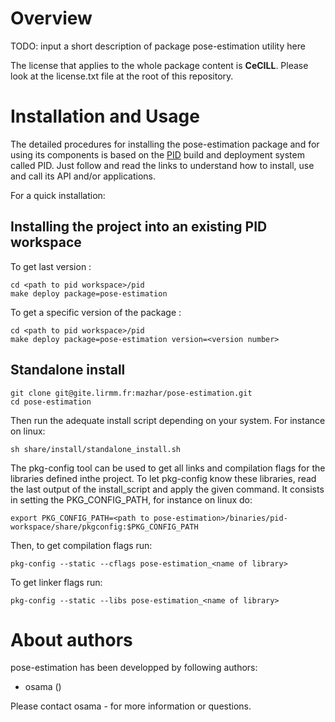 
Overview
=========

TODO: input a short description of package pose-estimation utility here



The license that applies to the whole package content is **CeCILL**. Please look at the license.txt file at the root of this repository.

Installation and Usage
=======================

The detailed procedures for installing the pose-estimation package and for using its components is based on the [PID](http://pid.lirmm.net/pid-framework/pages/install.html) build and deployment system called PID. Just follow and read the links to understand how to install, use and call its API and/or applications.

For a quick installation:

## Installing the project into an existing PID workspace

To get last version :
 ```
cd <path to pid workspace>/pid
make deploy package=pose-estimation
```

To get a specific version of the package :
 ```
cd <path to pid workspace>/pid
make deploy package=pose-estimation version=<version number>
```

## Standalone install
 ```
git clone git@gite.lirmm.fr:mazhar/pose-estimation.git
cd pose-estimation
```

Then run the adequate install script depending on your system. For instance on linux:
```
sh share/install/standalone_install.sh
```

The pkg-config tool can be used to get all links and compilation flags for the libraries defined inthe project. To let pkg-config know these libraries, read the last output of the install_script and apply the given command. It consists in setting the PKG_CONFIG_PATH, for instance on linux do:
```
export PKG_CONFIG_PATH=<path to pose-estimation>/binaries/pid-workspace/share/pkgconfig:$PKG_CONFIG_PATH
```

Then, to get compilation flags run:

```
pkg-config --static --cflags pose-estimation_<name of library>
```

To get linker flags run:

```
pkg-config --static --libs pose-estimation_<name of library>
```


About authors
=====================

pose-estimation has been developped by following authors: 
+ osama ()

Please contact osama -  for more information or questions.



